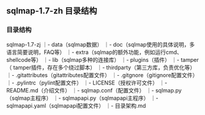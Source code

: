 ## sqlmap-1.7-zh 目录结构

### 目录结构
sqlmap-1.7-zj
｜- data（sqlmap数据）
｜- doc（sqlmap使用的具体说明，多语言简要说明，FAQ等）
｜- extra（sqlmap的额外功能，例如运行cmd、shellcode等）
｜- lib（sqlmap多种的连接库）
｜- plugins（插件）
｜- tamper（ tamper插件，存在多个绕过脚本）
｜- thirdparty（第三方库，负责优化等）
｜- .gitattributes（gitattributes配置文件）
｜- .gitgnore（gitignore配置文件）
｜- .pylintrc（pylint配置文件）
｜- LICENSE（授权许可文件）
｜- README.md（介绍文件）
｜- sqlmap.conf（配置文件）
｜- sqlmap.py（sqlmap主程序）
｜- sqlmapapi.py（sqlmapapi主程序）
｜- sqlmapapi.yaml（sqlmapapi配置文件）
｜- 目录架构.md